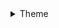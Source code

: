 <details><summary>Theme</summary>


- 08-19 - AgentJay - improved sorting by year in indicators
- 08-19 - AgentJay - fixed bug that prevented indicator charts from appearing sometimes
- 08-19 - AgentJay - fixed indicator scope descriptions so they can show full HTML
- 08-19 - AgentJay - added legend title to layers added in specific scopes too
- 08-19 - AgentJay - fixed title of indicator card when no scope is selected
- 08-14 - AgentJay - adjusted empty footer in menu
- 08-14 - AgentJay - adjusted policy node style
- 08-14 - AgentJay - changed the Priority Actions views to the display policies and targets
- 08-12 - AgentJay - Merge branch 'master' of https://github.com/AgentJay/bootstrap_barrio_biopama
- 08-12 - AgentJay - added better css for nested fields, fixed map interaction issue for PA's
- 08-09 - AgentJay - updated the custom settings path
- 08-09 - James Davy - Update README.md
- 08-09 - AgentJay - Changed the JS to REQUIRE a seperate file hosted outside the GIT repo to allow regions to customise their RIS
- 08-08 - AgentJay - Major version update.
</details>

